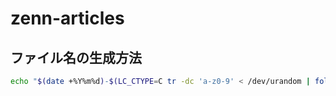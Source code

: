 # zenn-articles

## ファイル名の生成方法
```bash
echo "$(date +%Y%m%d)-$(LC_CTYPE=C tr -dc 'a-z0-9' < /dev/urandom | fold -w 8 | head -n 1)"
```
